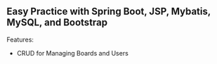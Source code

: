 ## Easy Practice with Spring Boot, JSP, Mybatis, MySQL, and Bootstrap
Features:
- CRUD for Managing Boards and Users
